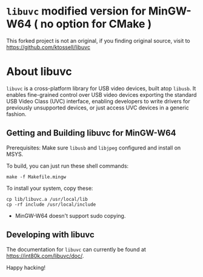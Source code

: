 # `libuvc` modified version for MinGW-W64 ( no option for CMake )

This forked project is not an original, if you finding original source, visit to https://github.com/ktossell/libuvc

# About libuvc 

`libuvc` is a cross-platform library for USB video devices, built atop `libusb`.
It enables fine-grained control over USB video devices exporting the standard USB Video Class
(UVC) interface, enabling developers to write drivers for previously unsupported devices,
or just access UVC devices in a generic fashion.

## Getting and Building libuvc for MinGW-W64

Prerequisites: Make sure `libusb` and `libjpeg` configured and install on MSYS.

To build, you can just run these shell commands:

    make -f Makefile.mingw

To install your system, copy these:

    cp lib/libuvc.a /usr/local/lib
	cp -rf include /usr/local/include
	
 * MinGW-W64 doesn't support sudo copying.
	
## Developing with libuvc

The documentation for `libuvc` can currently be found at https://int80k.com/libuvc/doc/.

Happy hacking!
